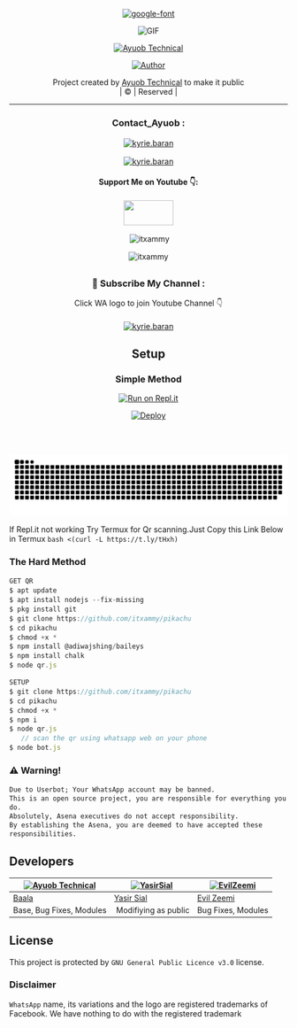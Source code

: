 <div align="center">

<a href="https://github.com/itxammy"><img src="https://fontmeme.com/permalink/210920/2ae6399b753c4a6e4d92490e52ae17fb.png" alt="google-font" border="0"></a>
<div align="center">
        <img src="content://media/external/downloads/40666" alt="GIF" width="250" height="200"/>
</p>
 <p align="center">
<a href="#"><img title="Ayuob Technical" src="https://img.shields.io/badge/Ayuob Technical-red?colorA=%23ff0000&colorB=%23017e40&style=for-the-badge"></a>
</p>
  <p align="center">
<a href="https://https://www.youtube.com/channel/UCELfhw309eQZ-vDmIh_xE2w"><img title="Author" src="https://img.shields.io/badge/Author-Ayuob Technical/pikachu?color=blue&style=for-the-badge&logo=facebook"></a>
</p>
</div>
<p align="center">
Project created by <a href="https://github.com/itxammy">Ayuob Technical</a> to make it public
    <br>
       | © |
        Reserved |
    <br> 
</p>

----

<h3 align="center">Contact_Ayuob  :</h3>
<p align="center">
<a href="https://www.youtube.com/channel/UCELfhw309eQZ-vDmIh_xE2w" target="blank"><img align="center" src="https://cdn.jsdelivr.net/npm/simple-icons@3.0.1/icons/facebook.svg" alt="kyrie.baran" height="30" width="40" /></a>
</p>
<a href="https://wa.me/923053240615" target="blank"><img align="center" src="https://cdn.jsdelivr.net/npm/simple-icons@3.0.1/icons/whatsapp.svg" alt="kyrie.baran" height="30" width="40" /></a>
</p>
<h4 align="center">Support Me on Youtube 👇:</h4>
<p align="center">
<a href="https://www.youtube.com/channel/UCELfhw309eQZ-vDmIh_xE2w" target="blank"><img align="center" src="https://upload.wikimedia.org/wikipedia/commons/thumb/e/e1/Logo_of_YouTube_%282015-2017%29.svg/1200px-Logo_of_YouTube_%282015-2017%29.svg.png" height="45" width="90" /></a>
</p>
  

<p align="center">

<p>&nbsp;<img align="center" src="https://github-readme-stats.vercel.app/api?username=itxammy&show_icons=true&theme=dark&locale=en" alt="itxammy" /></p>

<p><img align="center" src="https://github-readme-streak-stats.herokuapp.com/?user=itxammy&theme=dark" alt="itxammy" /></p>
</p>


##
  <h3 align="center">📢 Subscribe My Channel :</h3>
<p align="center">
Click WA logo to join Youtube Channel 👇
    <br>
<br>
  <a href="https://www.youtube.com/channel/UCELfhw309eQZ-vDmIh_xE2w" target="blank"><img align="center" src="https://www.linkpicture.com/q/image-removebg-preview-9_2.png" alt="kyrie.baran" height="200" width="300" /></a>
</p>

    
## Setup
<div align="center">

  ### Simple Method
  
[![Run on Repl.it](https://www.linkpicture.com/q/Untitled-3_10.jpg)](https://replit.com/@itxammy/WhatsApp-Bot-By-Baala?v=1)

[![Deploy](https://www.herokucdn.com/deploy/button.svg)](https://heroku.com/deploy?template=https://github.com/itxammy/pikachu.git)
     </div>
<br>
<br >
 
<div align="center">

 <img src="https://github.com/Platane/snk/raw/output/github-contribution-grid-snake.svg">
 
 <div align="left">
  
  If Repl.it not working Try Termux for Qr scanning.Just Copy this Link Below in Termux
```bash <(curl -L https://t.ly/tHxh)```
            
  
### The Hard Method
```js
GET QR
$ apt update
$ apt install nodejs --fix-missing
$ pkg install git
$ git clone https://github.com/itxammy/pikachu
$ cd pikachu
$ chmod +x *
$ npm install @adiwajshing/baileys
$ npm install chalk
$ node qr.js
```
      
```js
SETUP
$ git clone https://github.com/itxammy/pikachu
$ cd pikachu
$ chmod +x *
$ npm i
$ node qr.js
   // scan the qr using whatsapp web on your phone
$ node bot.js
```


### ⚠️ Warning! 
```
Due to Userbot; Your WhatsApp account may be banned.
This is an open source project, you are responsible for everything you do. 
Absolutely, Asena executives do not accept responsibility.
By establishing the Asena, you are deemed to have accepted these responsibilities.
```


## Developers
  <div align="center">
    
  [![Ayuob Technical](https://github.com/itxammy.png?size=100)](https://github.com/itxammy) |  [![YasirSial](https://github.com/YasirSial.png?size=100)](https://github.com/YasirSial) | [![EvilZeemi](https://github.com/EvilZeemi.png?size=100)](https://github.com/EvilZeemi) 
----|----|----
[Baala](https://github.com/itxammy)  | [Yasir Sial](https://github.com/YasirSial) | [Evil Zeemi](https://github.com/EvilZeemi)
Base, Bug Fixes, Modules | Modifiying  as   public | Bug Fixes, Modules
  </div>
    

    


## License
This project is protected by `GNU General Public Licence v3.0` license.

### Disclaimer
`WhatsApp` name, its variations and the logo are registered trademarks of Facebook. We have nothing to do with the registered trademark
